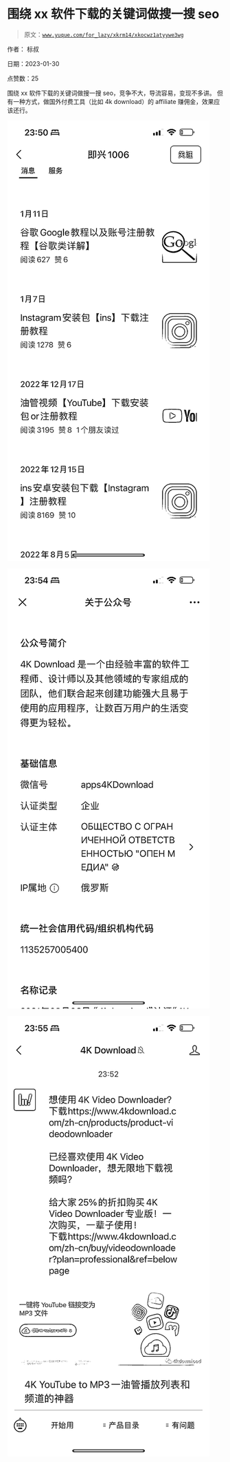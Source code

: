 # 围绕 xx 软件下载的关键词做搜一搜 seo

> 原文：[`www.yuque.com/for_lazy/xkrm14/xkocwz1atyywe3wg`](https://www.yuque.com/for_lazy/xkrm14/xkocwz1atyywe3wg)

作者： 标叔 

日期：2023-01-30 

点赞数：25 

围绕 xx 软件下载的关键词做搜一搜 seo，竞争不大，导流容易，变现不多讲。 但有一种方式，做国外付费工具（比如 4k download）的 affiliate 赚佣金，效果应该还行。 

![](img/0a129a52ba75f86c8f4f6b7ccd868246.png)  

![](img/1823166a0fb7cd2397cb3a0bc549e6c8.png) 

![](img/f68dfd6411445b6db0d13ae5631d7b34.png) 

